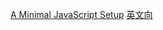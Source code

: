 [A Minimal JavaScript Setup](https://css-tricks.com/a-minimal-javascript-setup/)
[英文向](https://juejin.im/post/5bb9aed1e51d451a3f4c3923)

